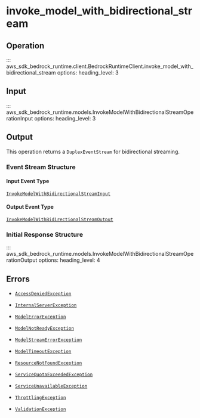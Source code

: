 # invoke_model_with_bidirectional_stream

## Operation

::: aws_sdk_bedrock_runtime.client.BedrockRuntimeClient.invoke_model_with_bidirectional_stream
    options:
        heading_level: 3

## Input

::: aws_sdk_bedrock_runtime.models.InvokeModelWithBidirectionalStreamOperationInput
    options:
        heading_level: 3

## Output

This operation returns a `DuplexEventStream` for bidirectional streaming.

### Event Stream Structure

#### Input Event Type

[`InvokeModelWithBidirectionalStreamInput`](../unions/InvokeModelWithBidirectionalStreamInput.md)

#### Output Event Type

[`InvokeModelWithBidirectionalStreamOutput`](../unions/InvokeModelWithBidirectionalStreamOutput.md)

### Initial Response Structure

::: aws_sdk_bedrock_runtime.models.InvokeModelWithBidirectionalStreamOperationOutput
    options:
        heading_level: 4

## Errors

- [`AccessDeniedException`](../errors/AccessDeniedException.md)

- [`InternalServerException`](../errors/InternalServerException.md)

- [`ModelErrorException`](../errors/ModelErrorException.md)

- [`ModelNotReadyException`](../errors/ModelNotReadyException.md)

- [`ModelStreamErrorException`](../errors/ModelStreamErrorException.md)

- [`ModelTimeoutException`](../errors/ModelTimeoutException.md)

- [`ResourceNotFoundException`](../errors/ResourceNotFoundException.md)

- [`ServiceQuotaExceededException`](../errors/ServiceQuotaExceededException.md)

- [`ServiceUnavailableException`](../errors/ServiceUnavailableException.md)

- [`ThrottlingException`](../errors/ThrottlingException.md)

- [`ValidationException`](../errors/ValidationException.md)

